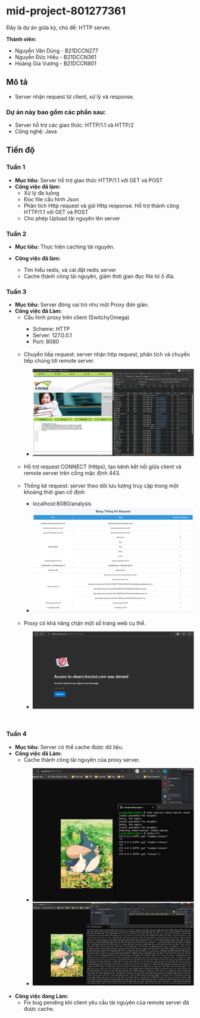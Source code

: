 # mid-project-801277361

Đây là dự án giữa kỳ, chủ đề: HTTP server.
<br>

**Thành viên:**

- Nguyễn Văn Dũng - B21DCCN277
- Nguyễn Đức Hiếu - B21DCCN361
- Hoàng Gia Vương - B21DCCN801

## Mô tả

- Server nhận request từ client, xử lý và response.

### Dự án này bao gồm các phần sau:

- Server hỗ trợ các giao thức: HTTP/1.1 và HTTP/2
- Công nghệ: Java

## Tiến độ

### Tuần 1

- **Mục tiêu:** Server hỗ trợ giao thức HTTP/1.1 với GET và POST
- **Công việc đã làm:**
  <ul>
      <li>Xử lý đa luồng</li>
      <li>Đọc file cấu hình Json</li>
      <li>Phân tích Http request và gửi Http response. Hỗ trợ thành công HTTP/1.1 với GET và POST</li>
      <li>Cho phép Upload tài nguyên lên server</li>
  </ul>

### Tuần 2

- **Mục tiêu:** Thực hiện caching tài nguyên.
- **Công việc đã làm:**
    <ul>
        <li>Tìm hiểu redis, và cài đặt redis server</li>
        <li>Cache thành công tài nguyên, giảm thời gian đọc file từ ổ đĩa.</li>

    </ul>

### Tuần 3

- **Mục tiêu:** Server đóng vai trò như một Proxy đơn giản.
- **Công việc đã Làm:**
    <uL>
      <li>Cấu hình proxy trên client (SwitchyOmega)</li>
      <ul>
        <li>Scheme: HTTP</li>
        <li>Server: 127.0.0.1</li>
        <li>Port: 8080</li>
      </ul>
      <br>
      <li>Chuyển tiếp request: server nhận http request, phân tích và chuyển tiếp chúng tới remote server.</li>
      <ul>
          <li>
            <img src="images/img_3.png" alt="image_proxy_request"/>
          </li>
      </ul>
      <br>
      <li>Hỗ trợ request CONNECT (Https), tạo kênh kết nối giữa client và remote server trên cổng mặc định 443.</li>
      <br>
      <li>Thống kê request: server theo dõi lưu lượng truy cập trong một khoảng thời gian cố định</li>
      <ul>
        <li>localhost:8080/analysis</li>
        <li>
            <img src="images/img_2.png" alt="image_analysis_request"/>
        </li>
      </ul>
      <br>
      <li>Proxy có khả năng chặn một số trang web cụ thể.</li>  
      <ul>
        <li>
            <img src="images/access_denied.png" alt="image_analysis_request"/>
        </li>
      </ul>
  </uL>

<br>

### Tuần 4

- **Mục tiêu:** Server có thể cache được dữ liệu.
- **Công việc đã Làm:**
    <ul>
        <li>Cache thành công tài nguyên của proxy server.</li>
        <ul>
        <li>
            <img src="images/totoro_caching.png" alt="image_analysis_request"/>
        </li>
        <li>
            <img src="images/tototo_data.png" alt="totoro_data"/>
        </li>
      </ul>  
  </ul>
  <br>
- **Công việc đang Làm:**
    <ul>
        <li>Fix bug pending khi client yêu cầu tài nguyên của remote server đã được cache.</li>
    </ul>